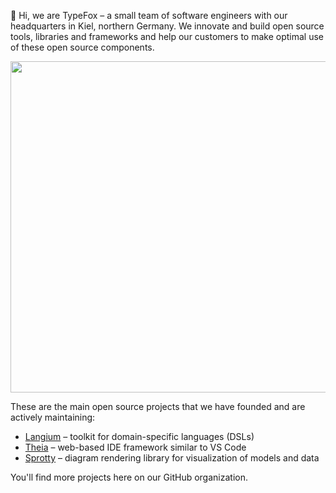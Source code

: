 👋 Hi, we are TypeFox – a small team of software engineers with our headquarters in Kiel, northern Germany. We innovate and build open source tools, libraries and frameworks and help our customers to make optimal use of these open source components.

<img width="530" src="https://www.typefox.io/static/team-2021-848c56d1f3b6b691292d5627eb09e5b4.jpg"/>

These are the main open source projects that we have founded and are actively maintaining:

 - [Langium](https://github.com/langium/langium) – toolkit for domain-specific languages (DSLs)
 - [Theia](https://github.com/eclipse-theia/theia) – web-based IDE framework similar to VS Code
 - [Sprotty](https://github.com/eclipse-sprotty/sprotty) – diagram rendering library for visualization of models and data

You'll find more projects here on our GitHub organization.
